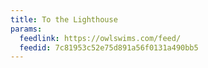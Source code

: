 ```yaml
---
title: To the Lighthouse
params:
  feedlink: https://owlswims.com/feed/
  feedid: 7c81953c52e75d891a56f0131a490bb5
---
```

